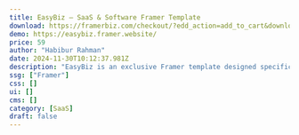 ```yaml
---
title: EasyBiz — SaaS & Software Framer Template
download: https://framerbiz.com/checkout/?edd_action=add_to_cart&download_id=576&edd_options[price_id]=1
demo: https://easybiz.framer.website/
price: 59
author: "Habibur Rahman"
date: 2024-11-30T10:12:37.981Z
description: "EasyBiz is an exclusive Framer template designed specifically for innovative tech and SaaS companies. With its modern, sleek design, Easybiz helps your SaaS startup create a standout online presence, capturing attention and growing your user base effectively. "
ssg: ["Framer"]
css: []
ui: []
cms: []
category: [SaaS]
draft: false
---
```

